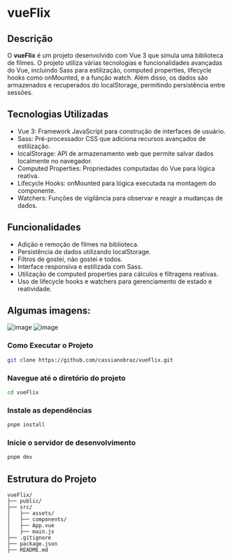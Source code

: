 # vueFlix

## Descrição
O <strong>vueFlix</strong> é um projeto desenvolvido com Vue 3 que simula uma biblioteca de filmes. O projeto utiliza várias tecnologias e funcionalidades avançadas do Vue, incluindo Sass para estilização, computed properties, lifecycle hooks como onMounted, e a função watch. Além disso, os dados são armazenados e recuperados do localStorage, permitindo persistência entre sessões.

## Tecnologias Utilizadas
- Vue 3: Framework JavaScript para construção de interfaces de usuário.
- Sass: Pré-processador CSS que adiciona recursos avançados de estilização.
- localStorage: API de armazenamento web que permite salvar dados localmente no navegador.
- Computed Properties: Propriedades computadas do Vue para lógica reativa.
- Lifecycle Hooks: onMounted para lógica executada na montagem do componente.
- Watchers: Funções de vigilância para observar e reagir a mudanças de dados.
  
## Funcionalidades
- Adição e remoção de filmes na biblioteca.
- Persistência de dados utilizando localStorage.
- Filtros de gostei, não gostei e todos.
- Interface responsiva e estilizada com Sass.
- Utilização de computed properties para cálculos e filtragens reativas.
- Uso de lifecycle hooks e watchers para gerenciamento de estado e reatividade.

## Algumas imagens: 
![image](https://github.com/user-attachments/assets/03a0892c-b5fc-457b-bb58-aebe7dbef843) 
![image](https://github.com/user-attachments/assets/dcde9838-477c-4a11-bb56-86f24ef14822)

### Como Executar o Projeto
```sh
git clone https://github.com/cassianobraz/vueFlix.git
```
### Navegue até o diretório do projeto
```sh
cd vueFlix
```
### Instale as dependências
```sh
pnpm install
```
### Inicie o servidor de desenvolvimento
```sh
pnpm dev
```

## Estrutura do Projeto
```
vueFlix/
├── public/
├── src/
│   ├── assets/
│   ├── components/
│   ├── App.vue
│   ├── main.js
├── .gitignore
├── package.json
├── README.md
```
